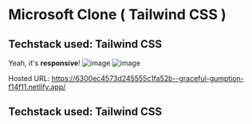 # Microsoft Clone ( Tailwind CSS )

## Techstack used: Tailwind CSS

Yeah, it's **responsive**! 
![image](https://user-images.githubusercontent.com/67408018/186460196-7d82694a-5acc-4a9d-8984-707f3280438d.png)
![image](https://user-images.githubusercontent.com/67408018/186460484-a384d725-37b5-4fa1-a2c1-d430a400b4ed.png)

Hosted URL: https://6300ec4573d245555c1fa52b--graceful-gumption-f14f11.netlify.app/
## Techstack used: Tailwind CSS
